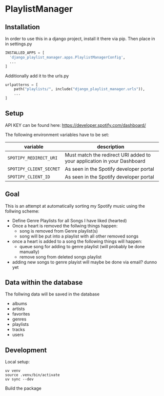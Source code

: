 # PlaylistManager

## Installation

In order to use this in a django project, install it there via pip.
Then place in in settings.py

```python
INSTALLED_APPS = [
  'django_playlist_manager.apps.PlaylistManagerConfig',
  ...
]
```

Additionally add it to the urls.py

```python
urlpatterns = [
    path("playlists/", include("django_playlist_manager.urls")),
    ...
]
```

## Setup

API KEY can be found here:
<https://developer.spotify.com/dashboard/>

The following environment variables have to be set:

| variable                | description                                                             |
|-------------------------|-------------------------------------------------------------------------|
| `SPOTIPY_REDIRECT_URI`  | Must match the redirect URI added to your application in your Dashboard |
| `SPOTIPY_CLIENT_SECRET` | As seen in the Spotify developer portal                                 |
| `SPOTIPY_CLIENT_ID`     | As seen in the Spotify developer portal                                 |

## Goal

This is an attempt at automatically sorting my Spotify music using the follwing scheme:

- Define Genre Playlists for all Songs I have liked (hearted)
- Once a heart is removed the follwing things happen:
  - song is removed from Genre playlist(s)
  - song will be put into a playlist with all other removed songs
- once a heart is added to a song the following things will happen:
  - queue song for adding to genre playlist (will probably be done manually)
  - remove song from deleted songs playlist
- adding new songs to genre playist will maybe be done via email? dunno yet

## Data within the database

The follwing data will be saved in the database

- albums
- artists
- favorites
- genres
- playlists
- tracks
- users

## Development

Local setup:

```shell
uv venv
source .venv/bin/activate
uv sync --dev
```

Build the package
```sh

```